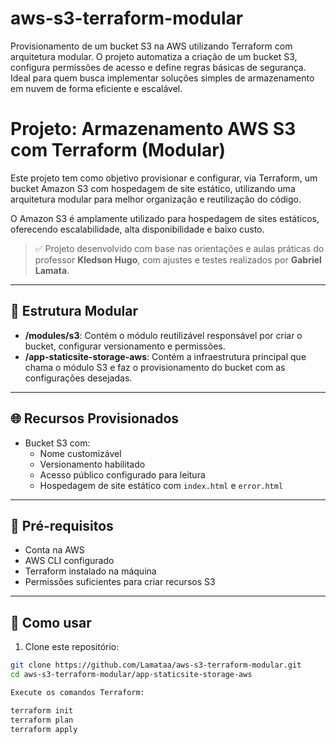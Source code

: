 # aws-s3-terraform-modular
Provisionamento de um bucket S3 na AWS utilizando Terraform com arquitetura modular. O projeto automatiza a criação de um bucket S3, configura permissões de acesso e define regras básicas de segurança. Ideal para quem busca implementar soluções simples de armazenamento em nuvem de forma eficiente e escalável.

# Projeto: Armazenamento AWS S3 com Terraform (Modular)

Este projeto tem como objetivo provisionar e configurar, via Terraform, um bucket Amazon S3 com hospedagem de site estático, utilizando uma arquitetura modular para melhor organização e reutilização do código.

O Amazon S3 é amplamente utilizado para hospedagem de sites estáticos, oferecendo escalabilidade, alta disponibilidade e baixo custo.

> ✅ Projeto desenvolvido com base nas orientações e aulas práticas do professor **Kledson Hugo**, com ajustes e testes realizados por **Gabriel Lamata**.

---

## 🧱 Estrutura Modular

- **/modules/s3**: Contém o módulo reutilizável responsável por criar o bucket, configurar versionamento e permissões.
- **/app-staticsite-storage-aws**: Contém a infraestrutura principal que chama o módulo S3 e faz o provisionamento do bucket com as configurações desejadas.

---

## 🌐 Recursos Provisionados

- Bucket S3 com:
  - Nome customizável
  - Versionamento habilitado
  - Acesso público configurado para leitura
  - Hospedagem de site estático com `index.html` e `error.html`

---

## 📁 Pré-requisitos

- Conta na AWS
- AWS CLI configurado
- Terraform instalado na máquina
- Permissões suficientes para criar recursos S3

---

## 🚀 Como usar

1. Clone este repositório:

```bash
git clone https://github.com/Lamataa/aws-s3-terraform-modular.git
cd aws-s3-terraform-modular/app-staticsite-storage-aws

Execute os comandos Terraform:

terraform init
terraform plan
terraform apply
